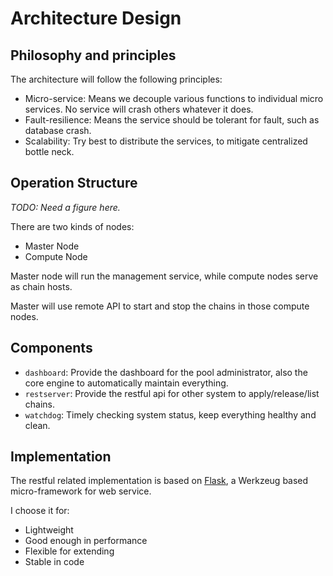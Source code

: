 # Architecture Design

## Philosophy and principles
The architecture will follow the following principles:

* Micro-service: Means we decouple various functions to individual micro services. No service will crash others whatever it does.
* Fault-resilience: Means the service should be tolerant for fault, such as database crash. 
* Scalability: Try best to distribute the services, to mitigate centralized bottle neck.

## Operation Structure

*TODO: Need a figure here.*

There are two kinds of nodes: 

* Master Node
* Compute Node

Master node will run the management service, while compute nodes serve as chain hosts.

Master will use remote API to start and stop the chains in those compute nodes.

## Components

* `dashboard`: Provide the dashboard for the pool administrator, also the core engine to automatically maintain everything.
* `restserver`: Provide the restful api for other system to apply/release/list chains.
* `watchdog`: Timely checking system status, keep everything healthy and clean.

## Implementation

The restful related implementation is based on [Flask](flask.pocoo.org), a Werkzeug based micro-framework for web service.

I choose it for:

* Lightweight
* Good enough in performance
* Flexible for extending
* Stable in code
